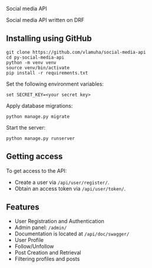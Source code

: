 Social media API

Social media API written on DRF

## Installing using GitHub
```shell 
git clone https://github.com/vlamuha/social-media-api
cd py-social-media-api
python -m venv venv
source venv/bin/activate
pip install -r requirements.txt
```

Set the following environment variables:

```shell
set SECRET_KEY=<your secret key>
```

Apply database migrations:

```shell
python manage.py migrate
```

Start the server:

```shell
python manage.py runserver
```

## Getting access

To get access to the API:

- Create a user via `/api/user/register/`.
- Obtain an access token via `/api/user/token/`.

## Features

- User Registration and Authentication
- Admin panel: `/admin/`
- Documentation is located at `/api/doc/swagger/`
- User Profile
- Follow/Unfollow
- Post Creation and Retrieval
- Filtering profiles and posts

